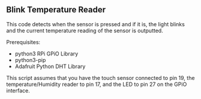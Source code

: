 ## Blink Temperature Reader
This code detects when the sensor is pressed and if it is, the light blinks and the current temperature reading of the sensor is outputted.

Prerequisites:

 - python3 RPi GPiO Library
 - python3-pip
 - Adafruit Python DHT Library

This script assumes that you have the touch sensor connected to pin 19, the temperature/Humidity reader to pin 17, and the LED to pin 27 on the GPiO interface.
